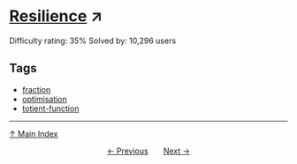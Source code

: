# [Resilience](https://projecteuler.net/problem=243) ↗️

Difficulty rating: 35%
Solved by: 10,296 users
## Tags

- [fraction](../tags/fraction.md)
- [optimisation](../tags/optimisation.md)
- [totient-function](../tags/totient-function.md)



---

[↑ Main Index](../README.md)


<div align=center><a href='242.md'>← Previous</a> &nbsp;&nbsp; &nbsp;&nbsp;  <a href='244.md'>Next →</a></div>
